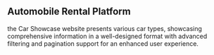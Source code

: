 ## Automobile Rental Platform

the Car Showcase website presents various car types, showcasing comprehensive information in a well-designed format with advanced filtering and pagination support for an enhanced user experience.


